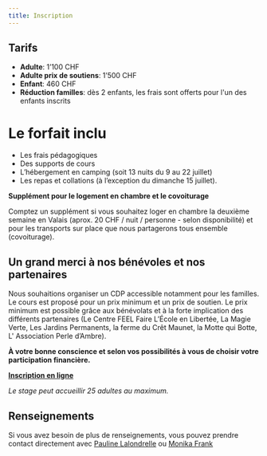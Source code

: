 ```yaml
---
title: Inscription
---
```

## Tarifs

* **Adulte**: 1’100 CHF 
* **Adulte prix de soutiens**: 1’500 CHF 
* **Enfant**: 460 CHF
* **Réduction familles**: dès 2 enfants, les frais sont offerts pour l'un des enfants inscrits

# Le forfait inclu

* Les frais pédagogiques
* Des supports de cours
* L’hébergement en camping (soit 13 nuits du 9 au 22 juillet)
* Les repas et collations (à l’exception du dimanche 15 juillet).

**Supplément pour le logement en chambre et le covoiturage**

Comptez un supplément si vous souhaitez loger en chambre la deuxième semaine en
Valais (aprox. 20 CHF / nuit / personne - selon disponibilité) et pour les transports sur place que nous partagerons tous ensemble (covoiturage).

## Un grand merci à nos bénévoles et nos partenaires

Nous souhaitions organiser un CDP accessible notamment pour les familles. Le
cours est proposé pour un prix minimum et un prix de soutien. Le prix minimum
est possible grâce aux bénévolats et à la forte implication des différents
partenaires (Le Centre FEEL Faire L’École en Libertée, La Magie Verte, Les Jardins Permanents, la ferme du Crêt Maunet, la Motte qui Botte, L' Association Perle
d’Ambre). 

**À votre bonne conscience et selon vos possibilités à vous de choisir votre participation financière.**

[**Inscription en ligne**](https://goo.gl/forms/EST4ZJ46X2DnGVRA3)

_Le stage peut accueillir 25 adultes au maximum._

## Renseignements

Si vous avez besoin de plus de renseignements, vous pouvez prendre contact
directement avec [Pauline Lalondrelle](mailto:info@permaculture-itinerante.com) ou
[Monika Frank](mailto:m.frank@permakultur-akademie.net)
